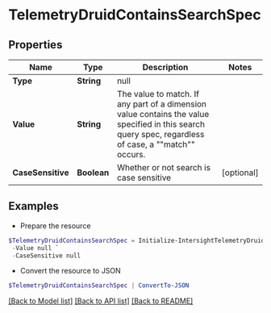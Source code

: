 # TelemetryDruidContainsSearchSpec
## Properties

Name | Type | Description | Notes
------------ | ------------- | ------------- | -------------
**Type** | **String** | null | 
**Value** | **String** | The value to match.  If any part of a dimension value contains the value specified in this search query spec, regardless of case, a &quot;&quot;match&quot;&quot; occurs. | 
**CaseSensitive** | **Boolean** | Whether or not search is case sensitive | [optional] 

## Examples

- Prepare the resource
```powershell
$TelemetryDruidContainsSearchSpec = Initialize-IntersightTelemetryDruidContainsSearchSpec  -Type null `
 -Value null `
 -CaseSensitive null
```

- Convert the resource to JSON
```powershell
$TelemetryDruidContainsSearchSpec | ConvertTo-JSON
```

[[Back to Model list]](../README.md#documentation-for-models) [[Back to API list]](../README.md#documentation-for-api-endpoints) [[Back to README]](../README.md)

